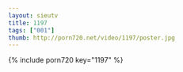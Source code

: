 ```yaml
--- 
layout: sieutv
title: 1197
tags: ["001"]
thumb: http://porn720.net/video/1197/poster.jpg
---
```

{% include porn720 key="1197" %} 
